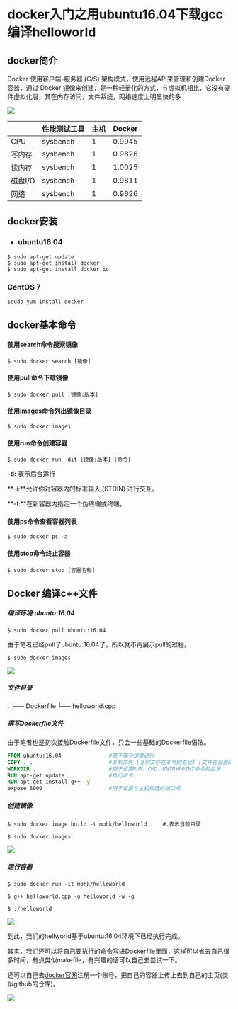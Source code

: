 # docker入门之用ubuntu16.04下载gcc编译helloworld

## docker简介

Docker 使用客户端-服务器 (C/S) 架构模式，使用远程API来管理和创建Docker容器，通过 Docker 镜像来创建，是一种轻量化的方式，与虚拟机相比，它没有硬件虚拟化层，其在内存访问，文件系统，网络速度上明显快的多

![](http://www.runoob.com/wp-content/uploads/2016/04/576507-docker1.png)

|       | 性能测试工具   | 主机   | Docker |
| ----- | -------- | ---- | ------ |
| CPU   | sysbench | 1    | 0.9945 |
| 写内存   | sysbench | 1    | 0.9826 |
| 读内存   | sysbench | 1    | 1.0025 |
| 磁盘I/O | sysbench | 1    | 0.9811 |
| 网络    | sysbench | 1    | 0.9626 |

## docker安装

- ### ubuntu16.04

```shell
$ sudo apt-get update
$ sudo apt-get install docker
$ sudo apt-get install docker.io
```

### CentOS 7

`$sudo yum install docker`



## docker基本命令

#### 使用search命令搜索镜像

`$ sudo docker search [镜像]`

#### 使用pull命令下载镜像

`$ sudo docker pull [镜像:版本]`

#### 使用images命令列出镜像目录

`$ sudo docker images`

#### 使用run命令创建容器

`$ sudo docker run -dit [镜像:版本] [命令]`

**![]()-d:** 表示后台运行

**-i:**允许你对容器内的标准输入 (STDIN) 进行交互。

**-t:**在新容器内指定一个伪终端或终端。

#### 使用ps命令查看容器列表

`$ sudo docker ps -a`

#### 使用stop命令终止容器

`$ sudo docker stop [容器名称]`



## Docker 编译c++文件

##### 编译环境:ubuntu:16.04

`$ sudo docker pull ubuntu:16.04`

由于笔者已经pull了ubuntu:16.04了，所以就不再展示pull的过程。

`$ sudo docker images`

![](H:\MyGitHub\mdpicture\1.png)

##### 文件目录

.
├── Dockerfile
└── helloworld.cpp

##### 撰写Dockerfile文件

由于笔者也是初次接触Dockerfile文件，只会一些基础的Dockerfile语法。

```dockerfile
FROM ubuntu:16.04      			#基于哪个镜像进行
COPY . .			  		    #复制文件 [复制文件在本地的路径] [文件在容器的路径]
WORKDIR .                       #用于设置RUN、CMD、ENTRYPOINT命令的目录
RUN apt-get update              #执行命令
RUN apt-get install g++ -y
expose 5000						#用于设置与主机相连的端口号
```

##### 创建镜像

`$ sudo docker image build -t mohk/helloworld .   #.表示当前目录` 

`$ sudo docker images`

![](H:\MyGitHub\mdpicture\2.png)

##### 运行容器

`$ sudo docker run -it mohk/helloworld `

`$ g++ helloworld.cpp -o helloworld -w -g `

`$ ./helloworld`

![](H:\MyGitHub\mdpicture\3.png)



到此，我们的hellworld基于ubuntu:16.04环境下已经执行完成。

其实，我们还可以将自己要执行的命令写进Dockerfile里面，这样可以省去自己很多时间，有点类似makefile，有兴趣的话可以自己去尝试一下。

还可以自己去[docker官网](https://hub.docker.com/)注册一个账号，把自己的容器上传上去到自己的主页(类似github的仓库)。

![](H:\MyGitHub\mdpicture\4.png)
